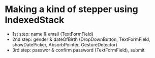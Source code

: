 # Making a kind of stepper using IndexedStack

- 1st step: name & email (TextFormField)
- 2nd step: gender & dateOfBirth (DropDownButton, TextFormField, showDatePicker, AbsorbPointer, GestureDetector)
- 3rd step: passwor & confirm password (TextFormField), submit
